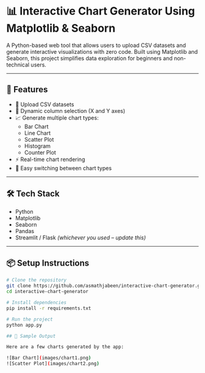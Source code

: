 # 📊 Interactive Chart Generator Using Matplotlib & Seaborn

A Python-based web tool that allows users to upload CSV datasets and generate interactive visualizations with zero code. Built using Matplotlib and Seaborn, this project simplifies data exploration for beginners and non-technical users.

---

## 🚀 Features

- 📁 Upload CSV datasets
- 🧠 Dynamic column selection (X and Y axes)
- 📈 Generate multiple chart types:
  - Bar Chart
  - Line Chart
  - Scatter Plot
  - Histogram
  - Counter Plot
- ⚡ Real-time chart rendering
- 🔄 Easy switching between chart types

---

## 🛠️ Tech Stack

- Python
- Matplotlib
- Seaborn
- Pandas
- Streamlit / Flask *(whichever you used – update this)*

---

## 📦 Setup Instructions

```bash
# Clone the repository
git clone https://github.com/asmathjabeen/interactive-chart-generator.git
cd interactive-chart-generator

# Install dependencies
pip install -r requirements.txt

# Run the project
python app.py

## 📸 Sample Output

Here are a few charts generated by the app:

![Bar Chart](images/chart1.png)
![Scatter Plot](images/chart2.png)
